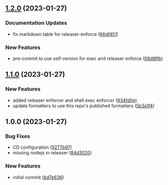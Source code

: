 ## [1.2.0](https://github.com/tr8team/gotrade-pre-commit-hooks/compare/v1.1.0...v1.2.0) (2023-01-27)


### Documentation Updates

* fix markdown table for releaser-enforce ([66df451](https://github.com/tr8team/gotrade-pre-commit-hooks/commit/66df4519da402ee4984163601e851a90cad12962))


### New Features

* pre-commit to use self-version for exec and releaser enforce ([08d8ffb](https://github.com/tr8team/gotrade-pre-commit-hooks/commit/08d8ffb1c362184db6730cdc3e09e9480c5eb800))

## [1.1.0](https://github.com/tr8team/gotrade-pre-commit-hooks/compare/v1.0.0...v1.1.0) (2023-01-27)


### New Features

* added releaser enforcer and shell exec enforcer ([934fd0e](https://github.com/tr8team/gotrade-pre-commit-hooks/commit/934fd0e3826e1967fd6953d713bcb98c09269105))
* update formatters to use this repo's published formatters ([5b3a1f4](https://github.com/tr8team/gotrade-pre-commit-hooks/commit/5b3a1f4095766ed33a1ccfa5a8142564687ca58d))

## 1.0.0 (2023-01-27)


### Bug Fixes

* CD configuration ([9277b97](https://github.com/tr8team/gotrade-pre-commit-hooks/commit/9277b97b73e47afdf3cc743b115f955fec8d85cf))
* missing nodejs in releaser ([84d3020](https://github.com/tr8team/gotrade-pre-commit-hooks/commit/84d3020e2713cb277e4abe4cb56ab8a8e1448330))


### New Features

* initial commit ([bd7e636](https://github.com/tr8team/gotrade-pre-commit-hooks/commit/bd7e6361f6a52c7eb94a4055de46f1bf1bb00481))
